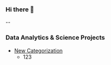 ### Hi there 👋
--


### Data Analytics & Science Projects
* [New Categorization](https://github.com/jenniferchiutw/predictive_analytics/tree/main/hw3)
  * 123   



<!--
**jenniferchiutw/jenniferchiutw** is a ✨ _special_ ✨ repository because its `README.md` (this file) appears on your GitHub profile.

Here are some ideas to get you started:

- 🔭 I’m currently working on ...
- 🌱 I’m currently learning ...
- 👯 I’m looking to collaborate on ...
- 🤔 I’m looking for help with ...
- 💬 Ask me about ...
- 📫 How to reach me: ...
- 😄 Pronouns: ...
- ⚡ Fun fact: ...
-->

